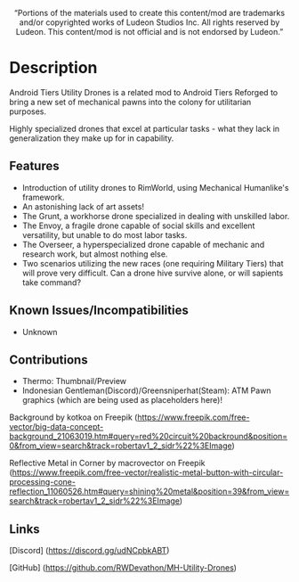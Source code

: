 <p align="center">
	“Portions of the materials used to create this content/mod are trademarks and/or copyrighted works of Ludeon Studios Inc. All rights reserved by Ludeon. This content/mod is not official and is not endorsed by Ludeon.”
</p>

# Description
Android Tiers Utility Drones is a related mod to Android Tiers Reforged to bring a new set of mechanical pawns into the colony for utilitarian purposes.

Highly specialized drones that excel at particular tasks - what they lack in generalization they make up for in capability.

## Features
* Introduction of utility drones to RimWorld, using Mechanical Humanlike's framework.
* An astonishing lack of art assets!
* The Grunt, a workhorse drone specialized in dealing with unskilled labor.
* The Envoy, a fragile drone capable of social skills and excellent versatility, but unable to do most labor tasks.
* The Overseer, a hyperspecialized drone capable of mechanic and research work, but almost nothing else.
* Two scenarios utilizing the new races (one requiring Military Tiers) that will prove very difficult. Can a drone hive survive alone, or will sapients take command?

## Known Issues/Incompatibilities
* Unknown

## Contributions
* Thermo: Thumbnail/Preview
* Indonesian Gentleman(Discord)/Greensniperhat(Steam): ATM Pawn graphics (which are being used as placeholders here)!

Background by kotkoa on Freepik
(https://www.freepik.com/free-vector/big-data-concept-background_21063019.htm#query=red%20circuit%20backround&position=0&from_view=search&track=robertav1_2_sidr%22%3EImage)

Reflective Metal in Corner by macrovector on Freepik
(https://www.freepik.com/free-vector/realistic-metal-button-with-circular-processing-cone-reflection_11060526.htm#query=shining%20metal&position=39&from_view=search&track=robertav1_2_sidr%22%3EImage)

## Links
[Discord] (https://discord.gg/udNCpbkABT)

[GitHub] (https://github.com/RWDevathon/MH-Utility-Drones)
